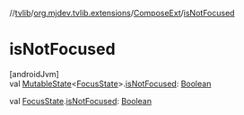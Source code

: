 //[tvlib](../../../index.md)/[org.mjdev.tvlib.extensions](../index.md)/[ComposeExt](index.md)/[isNotFocused](is-not-focused.md)

# isNotFocused

[androidJvm]\
val [MutableState](https://developer.android.com/reference/kotlin/androidx/compose/runtime/MutableState.html)&lt;[FocusState](https://developer.android.com/reference/kotlin/androidx/compose/ui/focus/FocusState.html)&gt;.[isNotFocused](is-not-focused.md): [Boolean](https://kotlinlang.org/api/latest/jvm/stdlib/kotlin/-boolean/index.html)

val [FocusState](https://developer.android.com/reference/kotlin/androidx/compose/ui/focus/FocusState.html).[isNotFocused](is-not-focused.md): [Boolean](https://kotlinlang.org/api/latest/jvm/stdlib/kotlin/-boolean/index.html)

